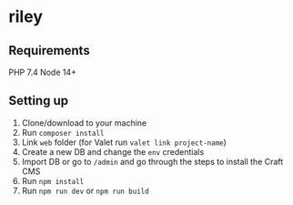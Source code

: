 # riley

## Requirements
PHP 7.4
Node 14+

## Setting up
1. Clone/download to your machine
2. Run `composer install`
3. Link `web` folder (for Valet run `valet link project-name`)
4. Create a new DB and change the `env` credentials
5. Import DB or go to `/admin` and go through the steps to install the Сraft CMS 
6. Run `npm install`
7. Run `npm run dev` or `npm run build`

